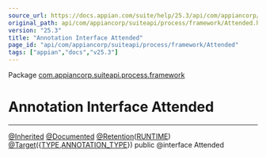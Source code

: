 ```yaml
---
source_url: https://docs.appian.com/suite/help/25.3/api/com/appiancorp/suiteapi/process/framework/Attended.html
original_path: api/com/appiancorp/suiteapi/process/framework/Attended.html
version: "25.3"
title: "Annotation Interface Attended"
page_id: "api/com/appiancorp/suiteapi/process/framework/Attended"
tags: ["appian","docs","v25.3"]
---
```



Package [com.appiancorp.suiteapi.process.framework](package-summary.html)

# Annotation Interface Attended

* * *

[@Inherited](https://docs.oracle.com/en/java/javase/17/docs/api/java.base/java/lang/annotation/Inherited.html "class or interface in java.lang.annotation") [@Documented](https://docs.oracle.com/en/java/javase/17/docs/api/java.base/java/lang/annotation/Documented.html "class or interface in java.lang.annotation") [@Retention](https://docs.oracle.com/en/java/javase/17/docs/api/java.base/java/lang/annotation/Retention.html "class or interface in java.lang.annotation")([RUNTIME](https://docs.oracle.com/en/java/javase/17/docs/api/java.base/java/lang/annotation/RetentionPolicy.html#RUNTIME "class or interface in java.lang.annotation")) [@Target](https://docs.oracle.com/en/java/javase/17/docs/api/java.base/java/lang/annotation/Target.html "class or interface in java.lang.annotation")({[TYPE](https://docs.oracle.com/en/java/javase/17/docs/api/java.base/java/lang/annotation/ElementType.html#TYPE "class or interface in java.lang.annotation"),[ANNOTATION\_TYPE](https://docs.oracle.com/en/java/javase/17/docs/api/java.base/java/lang/annotation/ElementType.html#ANNOTATION_TYPE "class or interface in java.lang.annotation")}) public @interface Attended